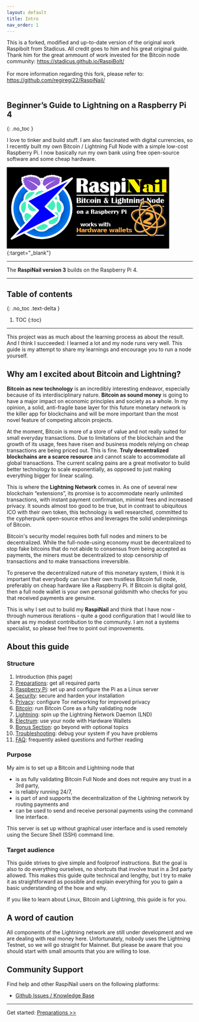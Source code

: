 ```yaml
---
layout: default
title: Intro
nav_order: 1
---
```

<!-- markdownlint-disable MD014 MD022 MD025 MD033 MD040 -->

This is a forked, modified and up-to-date version of the original work Raspibolt from Stadicus. All credit goes to him and his great original guide. Thank him for the great ammount of work invested for the Bitcoin node community:
https://stadicus.github.io/RaspiBolt/
<br/><br/>
For more information regarding this fork, please refer to:
https://github.com/regiregi22/RaspiNail/
<br/><br/>

## Beginner’s Guide to ️Lightning️ on a Raspberry Pi 4
{: .no_toc }

I love to tinker and build stuff.
I am also fascinated with digital currencies, so I recently built my own Bitcoin / Lightning Full Node with a simple low-cost Raspberry Pi.
I now basically run my own bank using free open-source software and some cheap hardware.

![RaspiNail Logo](images/00_raspibolt_v2_banner_440.png){:target="_blank"}

---

The **RaspiNail version 3** builds on the Raspberry Pi 4.

---

## Table of contents
{: .no_toc .text-delta }

1. TOC
{:toc}

---

This project was as much about the learning process as about the result.
And I think I succeeded: I learned a lot and my node runs very well.
This guide is my attempt to share my learnings and encourage you to run a node yourself.

## Why am I excited about Bitcoin and Lightning?

**Bitcoin as new technology** is an incredibly interesting endeavor, especially because of its interdisciplinary nature.
**Bitcoin as sound money** is going to have a major impact on economic principles and society as a whole.
In my opinion, a solid, anti-fragile base layer for this future monetary network is the killer app for blockchains and will be more important than the most novel feature of competing altcoin projects.

At the moment, Bitcoin is more of a store of value and not really suited for small everyday transactions.
Due to limitations of the blockchain and the growth of its usage, fees have risen and business models relying on cheap transactions are being priced out.
This is fine.
**Truly decentralized blockchains are a scarce resource** and cannot scale to accommodate all global transactions.
The current scaling pains are a great motivator to build better technology to scale exponentially, as opposed to just making everything bigger for linear scaling.

This is where the **Lightning Network** comes in.
As one of several new blockchain “extensions”, its promise is to accommodate nearly unlimited transactions, with instant payment confirmation, minimal fees and increased privacy.
It sounds almost too good to be true, but in contrast to ubiquitous ICO with their own token, this technology is well researched, committed to the cypherpunk open-source ethos and leverages the solid underpinnings of Bitcoin.

Bitcoin's security model requires both full nodes and miners to be decentralized.
While the full-node-using economy must be decentralized to stop fake bitcoins that do not abide to consensus from being accepted as payments, the miners must be  decentralized to stop censorship of transactions and to make transactions irreversible.

To preserve the decentralized nature of this monetary system, I think it is important that everybody can run their own trustless Bitcoin full node, preferably on cheap hardware like a Raspberry Pi.
If Bitcoin is digital gold, then a full node wallet is your own personal goldsmith who checks for you that received payments are genuine.

This is why I set out to build my **RaspiNail** and think that I have now - through numerous iterations - quite a good configuration that I would like to share as my modest contribution to the community.
I am not a systems specialist, so please feel free to point out improvements.

## About this guide

### Structure

1. Introduction (this page)
1. [Preparations](raspibolt_10_preparations.md): get all required parts
1. [Raspberry Pi](raspibolt_20_pi.md): set up and configure the Pi as a Linux server
1. [Security](raspibolt_21_security.md): secure and harden your installation
1. [Privacy](raspibolt_22_privacy.md): configure Tor networking for improved privacy
1. [Bitcoin](raspibolt_30_bitcoin.md): run Bitcoin Core as a fully validating node
1. [Lightning](raspibolt_40_lnd.md): spin up the Lightning Network Daemon (LND)
1. [Electrum](raspibolt_50_electrs.md): use your node with Hardware Wallets
1. [Bonus Section](raspibolt_60_bonus.md): go beyond with optional topics
1. [Troubleshooting](raspibolt_70_troubleshooting.md): debug your system if you have problems
1. [FAQ](raspibolt_faq.md): frequently asked questions and further reading

### Purpose

My aim is to set up a Bitcoin and Lightning node that

* is as fully validating Bitcoin Full Node and does not require any trust in a 3rd party,
* is reliably running 24/7,
* is part of and supports the decentralization of the Lightning network by routing payments and
* can be used to send and receive personal payments using the command line interface.

This server is set up without graphical user interface and is used remotely using the Secure Shell (SSH) command line.

### Target audience

This guide strives to give simple and foolproof instructions.
But the goal is also to do everything ourselves, no shortcuts that involve trust in a 3rd party allowed.
This makes this guide quite technical and lengthy, but I try to make it as straightforward as possible and explain everything for you to gain a basic understanding of the how and why.

If you like to learn about Linux, Bitcoin and Lightning, this guide is for you.

## A word of caution
All components of the Lightning network are still under development and we are dealing with real money here.
Unfortunately, nobody uses the Lightning Testnet, so we will go straight for Mainnet.
But please be aware that you should start with small amounts that you are willing to lose.

## Community Support
Find help and other RaspiNail users on the following platforms:
* [Github Issues / Knowledge Base](https://github.com/regiregi22/RaspiNail/issues)

---

Get started: [Preparations >>](raspibolt_10_preparations.md)
